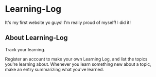 # Learning-Log

It's my first website yo guys! I'm really proud of myself! I did it!

## About Learning-Log

Track your learning.

Register an account to make your own Learning Log, and list the topics you're learning about.
Whenever you learn something new about a topic, make an entry summarizing what you've learned.
